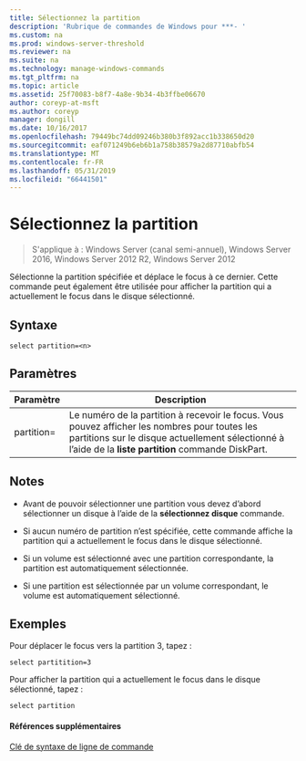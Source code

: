 ```yaml
---
title: Sélectionnez la partition
description: 'Rubrique de commandes de Windows pour ***- '
ms.custom: na
ms.prod: windows-server-threshold
ms.reviewer: na
ms.suite: na
ms.technology: manage-windows-commands
ms.tgt_pltfrm: na
ms.topic: article
ms.assetid: 25f70083-b8f7-4a8e-9b34-4b3ffbe06670
author: coreyp-at-msft
ms.author: coreyp
manager: dongill
ms.date: 10/16/2017
ms.openlocfilehash: 79449bc74dd09246b380b3f892acc1b338650d20
ms.sourcegitcommit: eaf071249b6eb6b1a758b38579a2d87710abfb54
ms.translationtype: MT
ms.contentlocale: fr-FR
ms.lasthandoff: 05/31/2019
ms.locfileid: "66441501"
---
```

# <a name="select-partition"></a>Sélectionnez la partition

>S'applique à : Windows Server (canal semi-annuel), Windows Server 2016, Windows Server 2012 R2, Windows Server 2012

Sélectionne la partition spécifiée et déplace le focus à ce dernier. Cette commande peut également être utilisée pour afficher la partition qui a actuellement le focus dans le disque sélectionné.  
  
  
  
## <a name="syntax"></a>Syntaxe  
  
```  
select partition=<n>  
```  
  
## <a name="parameters"></a>Paramètres  
  
|   Paramètre    |                                                                                    Description                                                                                    |
|----------------|-----------------------------------------------------------------------------------------------------------------------------------------------------------------------------------|
| partition\=<n> | Le numéro de la partition à recevoir le focus. Vous pouvez afficher les nombres pour toutes les partitions sur le disque actuellement sélectionné à l’aide de la **liste partition** commande DiskPart. |
  
## <a name="remarks"></a>Notes  
  
-   Avant de pouvoir sélectionner une partition vous devez d’abord sélectionner un disque à l’aide de la **sélectionnez disque** commande.  
  
-   Si aucun numéro de partition n’est spécifiée, cette commande affiche la partition qui a actuellement le focus dans le disque sélectionné.  
  
-   Si un volume est sélectionné avec une partition correspondante, la partition est automatiquement sélectionnée.  
  
-   Si une partition est sélectionnée par un volume correspondant, le volume est automatiquement sélectionné.  
  
## <a name="BKMK_examples"></a>Exemples  
Pour déplacer le focus vers la partition 3, tapez :  
  
```  
select partitition=3  
```  
  
Pour afficher la partition qui a actuellement le focus dans le disque sélectionné, tapez :  
  
```  
select partition  
```  
  
#### <a name="additional-references"></a>Références supplémentaires  
[Clé de syntaxe de ligne de commande](command-line-syntax-key.md)  
  

  

